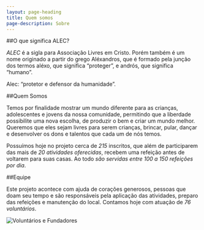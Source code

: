 ```yaml
---
layout: page-heading
title: Quem somos
page-description: Sobre
---
```

##O que significa ALEC?

*ALEC* é a sigla para Associação Livres em Cristo. Porém também é um nome originado a partir do grego Aléxandros, que é formado pela junção dos termos aléxo, que significa “proteger”, e andrós, que significa “humano”.

Alec: “protetor e defensor da humanidade”.

##Quem Somos

Temos por finalidade mostrar um mundo diferente para as crianças, adolescentes e jovens da nossa comunidade, permitindo que a liberdade possibilite uma nova escolha, de produzir o bem e criar um mundo melhor. Queremos que eles sejam livres para serem crianças, brincar, pular, dançar e desenvolver os dons e talentos que cada um de nós temos.

Possuímos hoje no projeto cerca de *215* inscritos, que além de participarem das mais de *20 atividades oferecidas*, recebem uma refeição antes de voltarem para suas casas. Ao todo *são servidas entre 100 a 150 refeições por dia*.

##Equipe

Este projeto acontece com ajuda de corações generosos, pessoas que doam seu tempo e são responsáveis pela aplicação das atividades, preparo das refeições e manutenção do local. Contamos hoje com atuação de *76 voluntários*.

![Voluntários e Fundadores](/img/fundadores.jpg)
